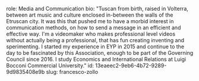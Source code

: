 role: Media and Communication
bio: "Tuscan from birth, raised in Volterra, between art music and culture enclosed in-between the walls of the Etruscan city. It was this that pushed me to have a morbid interest in communication methods, on how to send a message in an efficient and effective way. I'm a videomaker who makes professional level videos without actually being a professional, that has fun creating inventing and sperimenting. I started my experience in EYP in 2015 and continue to the day to be fascinated by this Association, enough to be part of the Governing Council since 2016. I study Economics and International Relations at Luigi Bocconi Commercial University."
id: 13eaeec2-9eb6-4b72-9289-9d9835408e9b
slug: francesco-zollo
